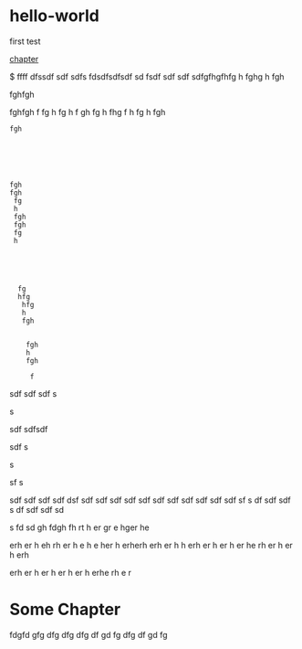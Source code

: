 # hello-world
first test

[chapter](https://github.com/siver16/hello-world/blob/master/README.md#somechapter)




$$$$$$$$$$$$$$$$$$$$$ ffff
dfssdf
sdf
sdfs
fdsdfsdfsdf
sd
fsdf
sdf
sdf
sdfgfhgfhfg h fghg h
fgh





fghfgh





fghfgh f
fg 
 h
 fg
 h f
 gh 
 fg
 h 
 fhg
  f
  h
   fg
   h 
   fgh
    
    fgh
    
    
    
    
    
    
    fgh 
    fgh
     fg
     h 
     fgh
     fgh
     fg
     h
      
      
      
      
      
      fg
      hfg
       hfg
       h
       fgh
        
        
        fgh 
        h
        fgh
         
         f 
          
sdf
sdf
sdf
s

s

sdf
sdfsdf


sdf
s

s

sf
s

sdf
sdf
sdf
sdf
dsf
sdf
sdf
sdf
sdf
sdf
sdf
sdf
sdf
sdf
sdf
sdf
sf
s
df
sdf
sdf
s
df
sdf
sdf
sd


s
fd
sd
gh
fdgh
fh
rt
h
er
gr
e
hger
he



erh
er
h
eh
rh
er
h
e
h
e
her
h
erherh
erh
er
h
h
erh
er
h
er
h
er
he
rh
er
h
er
h
erh

erh
er
h
er
h
er
h
er
h
erhe
rh
e
r


# Some Chapter

fdgfd
gfg
dfg
dfg
dfg
df
gd
fg
dfg
df
gd
fg
